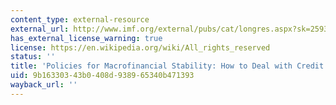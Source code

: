 ```yaml
---
content_type: external-resource
external_url: http://www.imf.org/external/pubs/cat/longres.aspx?sk=25935.0
has_external_license_warning: true
license: https://en.wikipedia.org/wiki/All_rights_reserved
status: ''
title: 'Policies for Macrofinancial Stability: How to Deal with Credit Booms'
uid: 9b163303-43b0-408d-9389-65340b471393
wayback_url: ''
---
```

